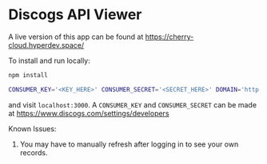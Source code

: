 # Discogs API Viewer

A live version of this app can be found at https://cherry-cloud.hyperdev.space/ 

To install and run locally:
```bash
npm install

CONSUMER_KEY='<KEY_HERE>' CONSUMER_SECRET='<SECRET_HERE>' DOMAIN='http://localhost:3000' node server.js
```

and visit `localhost:3000`. A `CONSUMER_KEY` and `CONSUMER_SECRET` can be made at https://www.discogs.com/settings/developers 

Known Issues:
1. You may have to manually refresh after logging in to see your own records.

